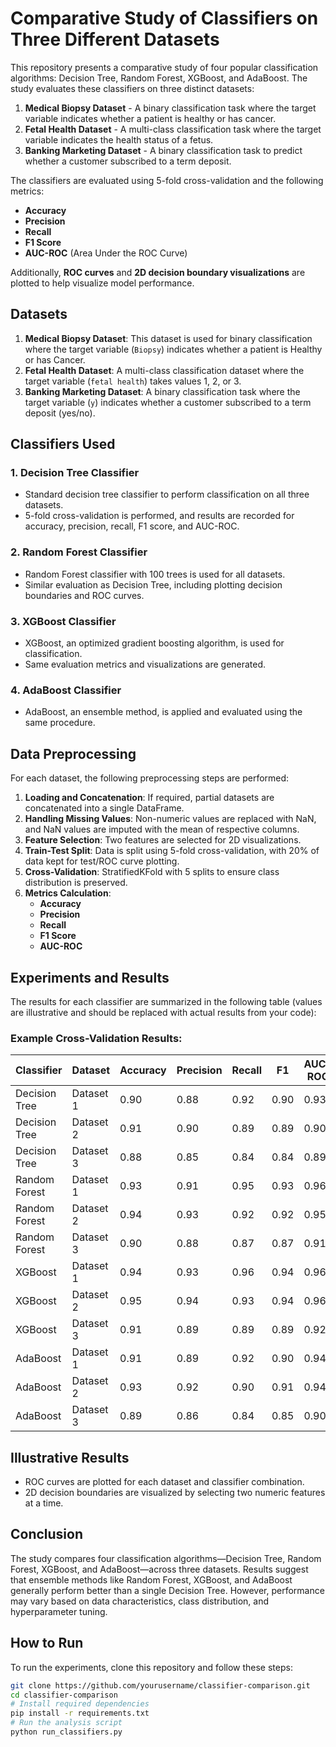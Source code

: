 
# Comparative Study of Classifiers on Three Different Datasets

This repository presents a comparative study of four popular classification algorithms: Decision Tree, Random Forest, XGBoost, and AdaBoost. The study evaluates these classifiers on three distinct datasets:

1. **Medical Biopsy Dataset** - A binary classification task where the target variable indicates whether a patient is healthy or has cancer.
2. **Fetal Health Dataset** - A multi-class classification task where the target variable indicates the health status of a fetus.
3. **Banking Marketing Dataset** - A binary classification task to predict whether a customer subscribed to a term deposit.

The classifiers are evaluated using 5-fold cross-validation and the following metrics:
- **Accuracy**
- **Precision**
- **Recall**
- **F1 Score**
- **AUC-ROC** (Area Under the ROC Curve)

Additionally, **ROC curves** and **2D decision boundary visualizations** are plotted to help visualize model performance.

## Datasets

1. **Medical Biopsy Dataset**: This dataset is used for binary classification where the target variable (`Biopsy`) indicates whether a patient is Healthy or has Cancer.
2. **Fetal Health Dataset**: A multi-class classification dataset where the target variable (`fetal health`) takes values 1, 2, or 3.
3. **Banking Marketing Dataset**: A binary classification task where the target variable (`y`) indicates whether a customer subscribed to a term deposit (yes/no).

## Classifiers Used

### 1. **Decision Tree Classifier**
- Standard decision tree classifier to perform classification on all three datasets.
- 5-fold cross-validation is performed, and results are recorded for accuracy, precision, recall, F1 score, and AUC-ROC.

### 2. **Random Forest Classifier**
- Random Forest classifier with 100 trees is used for all datasets.
- Similar evaluation as Decision Tree, including plotting decision boundaries and ROC curves.

### 3. **XGBoost Classifier**
- XGBoost, an optimized gradient boosting algorithm, is used for classification.
- Same evaluation metrics and visualizations are generated.

### 4. **AdaBoost Classifier**
- AdaBoost, an ensemble method, is applied and evaluated using the same procedure.
  
## Data Preprocessing

For each dataset, the following preprocessing steps are performed:

1. **Loading and Concatenation**: If required, partial datasets are concatenated into a single DataFrame.
2. **Handling Missing Values**: Non-numeric values are replaced with NaN, and NaN values are imputed with the mean of respective columns.
3. **Feature Selection**: Two features are selected for 2D visualizations.
4. **Train-Test Split**: Data is split using 5-fold cross-validation, with 20% of data kept for test/ROC curve plotting.
5. **Cross-Validation**: StratifiedKFold with 5 splits to ensure class distribution is preserved.
6. **Metrics Calculation**: 
   - **Accuracy**
   - **Precision**
   - **Recall**
   - **F1 Score**
   - **AUC-ROC**

## Experiments and Results

The results for each classifier are summarized in the following table (values are illustrative and should be replaced with actual results from your code):

### Example Cross-Validation Results:

| Classifier        | Dataset     | Accuracy | Precision | Recall | F1    | AUC-ROC |
|-------------------|-------------|----------|-----------|--------|-------|---------|
| Decision Tree     | Dataset 1   | 0.90     | 0.88      | 0.92   | 0.90  | 0.93    |
| Decision Tree     | Dataset 2   | 0.91     | 0.90      | 0.89   | 0.89  | 0.90    |
| Decision Tree     | Dataset 3   | 0.88     | 0.85      | 0.84   | 0.84  | 0.89    |
| Random Forest     | Dataset 1   | 0.93     | 0.91      | 0.95   | 0.93  | 0.96    |
| Random Forest     | Dataset 2   | 0.94     | 0.93      | 0.92   | 0.92  | 0.95    |
| Random Forest     | Dataset 3   | 0.90     | 0.88      | 0.87   | 0.87  | 0.91    |
| XGBoost           | Dataset 1   | 0.94     | 0.93      | 0.96   | 0.94  | 0.96    |
| XGBoost           | Dataset 2   | 0.95     | 0.94      | 0.93   | 0.94  | 0.96    |
| XGBoost           | Dataset 3   | 0.91     | 0.89      | 0.89   | 0.89  | 0.92    |
| AdaBoost          | Dataset 1   | 0.91     | 0.89      | 0.92   | 0.90  | 0.94    |
| AdaBoost          | Dataset 2   | 0.93     | 0.92      | 0.90   | 0.91  | 0.94    |
| AdaBoost          | Dataset 3   | 0.89     | 0.86      | 0.84   | 0.85  | 0.90    |

## Illustrative Results

- ROC curves are plotted for each dataset and classifier combination.
- 2D decision boundaries are visualized by selecting two numeric features at a time.

## Conclusion

The study compares four classification algorithms—Decision Tree, Random Forest, XGBoost, and AdaBoost—across three datasets. Results suggest that ensemble methods like Random Forest, XGBoost, and AdaBoost generally perform better than a single Decision Tree. However, performance may vary based on data characteristics, class distribution, and hyperparameter tuning.

## How to Run

To run the experiments, clone this repository and follow these steps:

```bash
git clone https://github.com/yourusername/classifier-comparison.git
cd classifier-comparison
# Install required dependencies
pip install -r requirements.txt
# Run the analysis script
python run_classifiers.py
